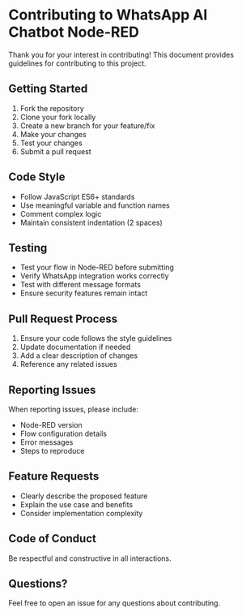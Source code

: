 # Contributing to WhatsApp AI Chatbot Node-RED

Thank you for your interest in contributing! This document provides guidelines for contributing to this project.

## Getting Started

1. Fork the repository
2. Clone your fork locally
3. Create a new branch for your feature/fix
4. Make your changes
5. Test your changes
6. Submit a pull request

## Code Style

- Follow JavaScript ES6+ standards
- Use meaningful variable and function names
- Comment complex logic
- Maintain consistent indentation (2 spaces)

## Testing

- Test your flow in Node-RED before submitting
- Verify WhatsApp integration works correctly
- Test with different message formats
- Ensure security features remain intact

## Pull Request Process

1. Ensure your code follows the style guidelines
2. Update documentation if needed
3. Add a clear description of changes
4. Reference any related issues

## Reporting Issues

When reporting issues, please include:
- Node-RED version
- Flow configuration details
- Error messages
- Steps to reproduce

## Feature Requests

- Clearly describe the proposed feature
- Explain the use case and benefits
- Consider implementation complexity

## Code of Conduct

Be respectful and constructive in all interactions.

## Questions?

Feel free to open an issue for any questions about contributing.